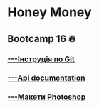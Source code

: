 # Honey Money 
## Bootcamp 16 🔥

### [---Інструція по Git](https://drive.google.com/file/d/1eVWN5VVkT7ViW-0REDOYaSQPfHUDNu2y/view?usp=sharing)
### [---Api documentation](https://drive.google.com/file/d/1AVK6wPQoBmPHilBE8SMISRGmZEkzD-w5/view?usp=sharing)
### [---Макети Photoshop](https://drive.google.com/open?id=1dRbuWibWA7KzJvGwVjgPMPFqL9ea72bu)
